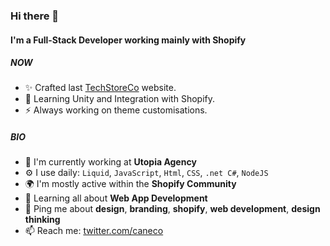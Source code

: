 ### Hi there 👋

#### I'm a Full-Stack Developer working mainly with Shopify

##### NOW

- ✨ Crafted last [TechStoreCo](https://techstoreco.com.au/) website.
- 💬 Learning Unity and Integration with Shopify.
- ⚡️ Always working on theme customisations.

##### BIO

- 🏢 I'm currently working at **Utopia Agency**
- ⚙️ I use daily: `Liquid`, `JavaScript`, `Html`, `CSS`, `.net C#`, `NodeJS`
- 🌍 I'm mostly active within the **Shopify Community**
- 🌱 Learning all about **Web App Development**
- 💬 Ping me about **design**, **branding**, **shopify**, **web development**, **design thinking**
- 📫 Reach me: [twitter.com/caneco](https://utopiaagency.com.au)
